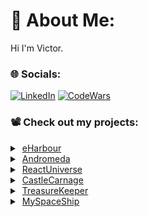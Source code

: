 # 💫 About Me:
Hi I'm Victor.

### 🌐 Socials:
[![LinkedIn](https://img.shields.io/badge/LinkedIn-%230077B5.svg?logo=linkedin&logoColor=white)](https://linkedin.com/in/vlog)
[![CodeWars](https://www.codewars.com/users/thegroosalugg/badges/micro)](https://www.codewars.com/users/thegroosalugg)

### 📽️ Check out my projects:

<details>
  <summary>&nbsp;<a href="https://e-harbour.vercel.app" target="_blank">eHarbour</a></summary>
  <p>
    <a href="https://github.com/Iyayi2/comeGetMe" target="_blank">comeGetMe</a>
  </p>
  <details>
    <summary>Tech Stack</summary>
    <pre><code>
      const techStack = {
        frontend: ['SCSS', 'Bootstrap'],
         backend: 'Ruby on Rails',
        database: 'PostgreSQL',
      deployment: 'Heroku',
      };
    </code></pre>
  </details>
   <details>
    <summary>What I learned</summary>
    <p>
      text
    </p>
  </details>
</details>

<details>
  <summary>&nbsp;<a href="https://andromeda-1649b.web.app" target="_blank">Andromeda</a></summary>
  <p>
    text
  </p>
  <details>
    <summary>Tech Stack</summary>
    <pre><code>
      const techStack = {
        frontend: ['SCSS', 'Bootstrap'],
         backend: 'Ruby on Rails',
        database: 'PostgreSQL',
      deployment: 'Heroku',
      };
    </code></pre>
  </details>
   <details>
    <summary>What I learned</summary>
    <p>
      text
    </p>
  </details>
</details>

<details>
  <summary>&nbsp;<a href="https://react-universe.web.app" target="_blank">ReactUniverse</a></summary>
  <p>
    text
  </p>
  <details>
    <summary>Tech Stack</summary>
    <pre><code>
      const techStack = {
        frontend: ['SCSS', 'Bootstrap'],
         backend: 'Ruby on Rails',
        database: 'PostgreSQL',
      deployment: 'Heroku',
      };
    </code></pre>
  </details>
   <details>
    <summary>What I learned</summary>
    <p>
      text
    </p>
  </details>
</details>

<details>
  <summary>&nbsp;<a href="https://github.com/thegroosalugg/CastleCarnage" target="_blank">CastleCarnage</a></summary>
  <p>
    text
  </p>
  <details>
    <summary>Tech Stack</summary>
    <pre><code>
      const techStack = {
        frontend: ['SCSS', 'Bootstrap'],
         backend: 'Ruby on Rails',
        database: 'PostgreSQL',
      deployment: 'Heroku',
      };
    </code></pre>
  </details>
   <details>
    <summary>What I learned</summary>
    <p>
      text
    </p>
  </details>
</details>

<details>
  <summary>&nbsp;<a href="https://github.com/thegroosalugg/TreasureKeeper" target="_blank">TreasureKeeper</a></summary>
  <p>
    text
  </p>
  <details>
    <summary>Tech Stack</summary>
    <pre><code>
      const techStack = {
        frontend: ['SCSS', 'Bootstrap'],
         backend: 'Ruby on Rails',
        database: 'PostgreSQL',
      deployment: 'Heroku',
      };
    </code></pre>
  </details>
   <details>
    <summary>What I learned</summary>
    <p>
      text
    </p>
  </details>
</details>

<details>
  <summary>&nbsp;<a href="https://github.com/thegroosalugg/MySpaceShip" target="_blank">MySpaceShip</a></summary>
  <p>
    I'm sharing a couple of my earlier Le Wagon projects that were initially deployed by a contributor. While I won’t be revisiting or redeploying them, they were         valuable learning experiences. Here are the GitHub links for a quick overview.
  </p>
  <details>
    <summary>Tech Stack</summary>
    <pre><code>
      const techStack = {
        frontend: ['SCSS', 'Bootstrap'],
         backend: 'Ruby on Rails',
        database: 'PostgreSQL',
      deployment: 'Heroku',
      };
    </code></pre>
  </details>
   <details>
    <summary>What I learned</summary>
    <p>
      This was my first project as part of a team of four at Le Wagon. We had a tight deadline of about four days for coding. I was responsible for the frontend,            primarily using Bootstrap along with ERB and JavaScript for dynamic elements. The project was a fun platform where users could rent and post their own                 spaceships. The backend allowed account creation, viewing and renting ships, and posting listings. This experience helped me learn by doing, enabling me to            write large amounts of code quickly under pressure while integrating creative ideas and feedback from my teammates.
    </p>
  </details>
</details>
